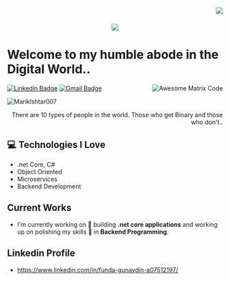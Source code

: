 <img align="right" src="https://visitor-badge.laobi.icu/badge?page_id=zumrudu-anka.zumrudu-anka">

<h1 align="center">
  <a href="https://git.io/typing-svg">
    <img src="https://readme-typing-svg.herokuapp.com/?lines=Hello,+There!+👋;This+is+Funda....;Nice+to+meet+you!&center=true&size=30">
  </a>
</h1>

<h1>Welcome to my humble abode in the Digital World..</h1> 

<img src = 'https://github.com/MarikIshtar007/MarikIshtar007/blob/master/images/matrix.gif' alt = 'Awesome Matrix Code' align='right'/>

[![Linkedin Badge](https://img.shields.io/badge/-fundagunaydin-blue?style=flat-square&logo=Linkedin&logoColor=white&link=https://www.linkedin.com/in/funda-gunaydin-a07512197/)](https://www.linkedin.com/in/funda-gunaydin-a07512197/) [![Gmail Badge](https://img.shields.io/badge/-fundagunaydin35@gmail.com-c14438?style=flat-square&logo=Gmail&logoColor=white&link=mailto:fundagunaydin35@gmail.com)](mailto:fundagunaydin35@gmail.com) 
<p align="left"> <img src="https://komarev.com/ghpvc/?username=MarikIshtar007" alt="MarikIshtar007" /> </p>

<div style="text-align: right">There are 10 types of people in the world. Those who get Binary and those who don't.. </div>

## :computer: Technologies I Love
* .net Core, C#
* Object Oriented
* Microservices
* Backend Development
 
## Current Works 
 * I'm currently working on 🔭 building **.net core applications** and working up on polishing my skills 🌱 in **Backend Programming**.

 ## Linkedin Profile
 * https://www.linkedin.com/in/funda-gunaydin-a07512197/
 
 
